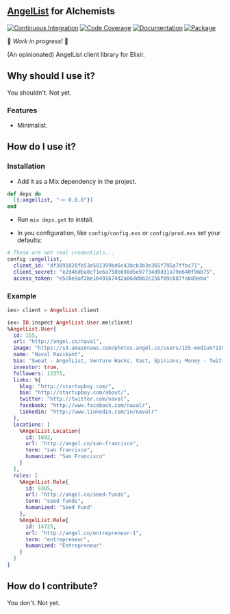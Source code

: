 ## [AngelList](https://angel.co) for Alchemists

[![Continuous Integration](https://img.shields.io/travis/mtwilliams/angellist/master.svg)](https://travis-ci.org/mtwilliams/angellist)
[![Code Coverage](https://img.shields.io/coveralls/mtwilliams/angellist/master.svg)](https://coveralls.io/github/mtwilliams/angellist)
[![Documentation](http://inch-ci.org/github/mtwilliams/angellist.svg)](http://inch-ci.org/github/mtwilliams/angellist)
[![Package](https://img.shields.io/hexpm/dt/angellist.svg)](https://hex.pm/packages/angellist)

:construction: *Work in progress!* :construction:

(An opinionated) AngelList client library for Elixir.

## Why should I use it?

You shouldn't. Not yet.

### Features

  * Minimalist.

## How do I use it?

### Installation

  * Add it as a Mix dependency in the project.

  ```elixir
  def deps do
    [{:angellist, "~> 0.0.0"}]
  end
  ```

  * Run `mix deps.get` to install.

  * In you configuration, like `config/config.exs` or `config/prod.exs` set your defaults:

  ```elixir
  # These are not real credentials...
  config :angellist,
    client_id: "df3891820fb53e581399bd6c43bcb3b3e365f795a7ffbc71",
    client_secret: "e2d46dba8cf1e6a758b698d5e97734d9d31a79e640f96b75",
    access_token: "e5c0e9af2be1b491674d2a06ddbb2c256f09c887fab89eba"
  ```

### Example

```elixir
iex> client = AngelList.client

iex> IO.inspect AngelList.User.me(client)
%AngelList.User{
  id: 155,
  url: "http://angel.co/naval",
  image: "https://s3.amazonaws.com/photos.angel.co/users/155-medium?1308634544",
  name: "Naval Ravikant",
  bio: "Sweat - AngelList, Venture Hacks, Vast, Epinions; Money - Twitter, Heyzap, SnapLogic",
  investor: true,
  followers: 13375,
  links: %{
    blog: "http://startupboy.com/",
    bio: "http://startupboy.com/about/",
    twitter: "http://twitter.com/naval",
    facebook: "http://www.facebook.com/navalr",
    linkedin: "http://www.linkedin.com/in/navalr"
  },
  locations: [
    %AngelList.Location{
      id: 1692,
      url: "http://angel.co/san-francisco",
      term: "san francisco",
      humanized: "San Francisco"
    }
  ],
  roles: [
    %AngelList.Role{
      id: 9305,
      url: "http://angel.co/seed-funds",
      term: "seed funds",
      humanized: "Seed Fund"
    },
    %AngelList.Role{
      id: 14725,
      url: "http://angel.co/entrepreneur-1",
      term: "entrepreneur",
      humanized: "Entrepreneur"
    }
  ]
}
```

## How do I contribute?

You don't. Not yet.
